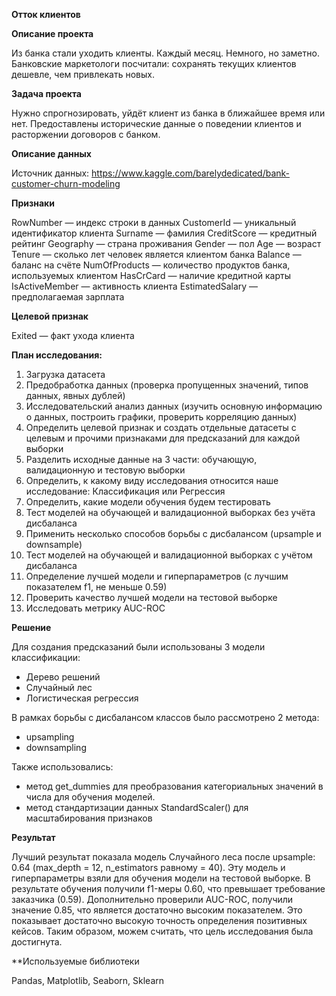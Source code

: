 **Отток клиентов**

**Описание проекта**

Из банка стали уходить клиенты. Каждый месяц. Немного, но заметно. Банковские маркетологи посчитали: сохранять текущих клиентов дешевле, чем привлекать новых.  

**Задача проекта**

Нужно спрогнозировать, уйдёт клиент из банка в ближайшее время или нет. Предоставлены исторические данные о поведении клиентов и расторжении договоров с банком.

**Описание данных**

Источник данных: https://www.kaggle.com/barelydedicated/bank-customer-churn-modeling

**Признаки**

RowNumber — индекс строки в данных
CustomerId — уникальный идентификатор клиента
Surname — фамилия
CreditScore — кредитный рейтинг
Geography — страна проживания
Gender — пол
Age — возраст
Tenure — сколько лет человек является клиентом банка
Balance — баланс на счёте
NumOfProducts — количество продуктов банка, используемых клиентом
HasCrCard — наличие кредитной карты
IsActiveMember — активность клиента
EstimatedSalary — предполагаемая зарплата

**Целевой признак**

Exited — факт ухода клиента

**План исследования:**

1. Загрузка датасета
2. Предобработка данных (проверка пропущенных значений, типов данных, явных дублей)
3. Исследовательский анализ данных (изучить основную информацию о данных, построить графики, проверить корреляцию данных)
4. Определить целевой признак и создать отдельные датасеты с целевым и прочими признаками для предсказаний для каждой выборки
5. Разделить исходные данные на 3 части: обучающую, валидационную и тестовую выборки
6. Определить, к какому виду исследования относится наше исследование: Классификация или Регрессия
7. Определить, какие модели обучения будем тестировать
8. Тест моделей на обучающей и валидационной выборках без учёта дисбаланса
9. Применить несколько способов борьбы с дисбалансом (upsample и downsample)
10. Тест моделей на обучающей и валидационной выборках c учётом дисбаланса
11. Определение лучшей модели и гиперпараметров (с лучшим показателем f1, не меньше 0.59)
12. Проверить качество лучшей модели на тестовой выборке
13. Исследовать метрику AUC-ROC

**Решение**

Для создания предсказаний были использованы 3 модели классификации:

* Дерево решений
* Случайный лес
* Логистическая регрессия

В рамках борьбы с дисбалансом классов было рассмотрено 2 метода:

* upsampling
* downsampling

Также использовались:

* метод get_dummies для преобразования категориальных значений в числа для обучения моделей.
* метод стандартизации данных StandardScaler() для масштабирования признаков

**Результат**

Лучший результат показала модель Случайного леса после upsample: 0.64 (max_depth = 12, n_estimators равному = 40).
Эту модель и гиперпараметры взяли для обучения модели на тестовой выборке. В результате обучения получили f1-меры 0.60, что превышает требование заказчика (0.59). 
Дополнительно проверили AUC-ROC, получили значение 0.85, что является достаточно высоким показателем. 
Это показывает достаточно высокую точность определения позитивных кейсов. Таким образом, можем считать, что цель исследования была достигнута.

**Используемые библиотеки

Pandas, Matplotlib, Seaborn, Sklearn 
